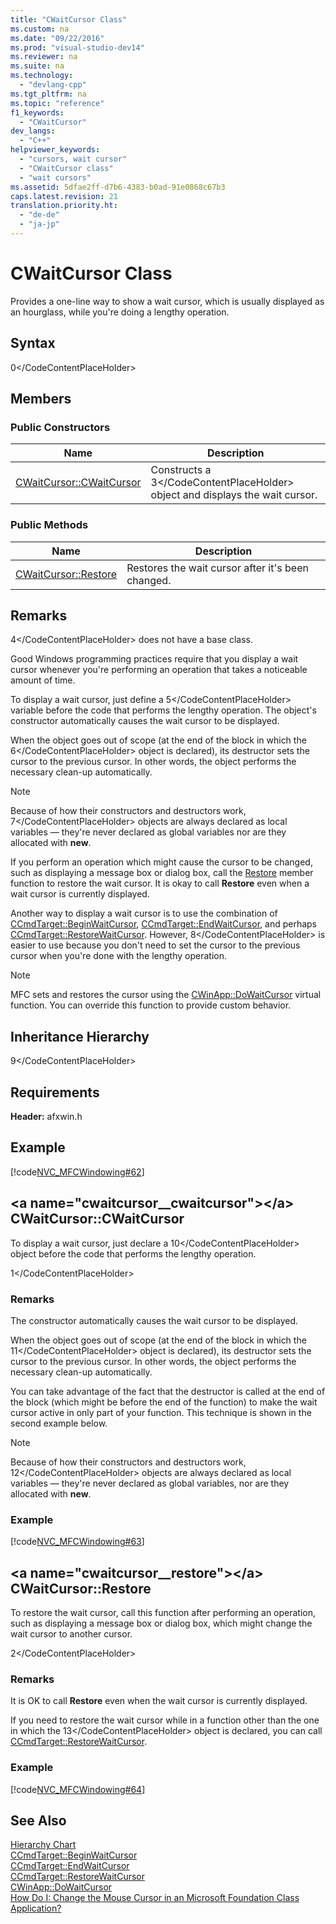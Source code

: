 ```yaml
---
title: "CWaitCursor Class"
ms.custom: na
ms.date: "09/22/2016"
ms.prod: "visual-studio-dev14"
ms.reviewer: na
ms.suite: na
ms.technology: 
  - "devlang-cpp"
ms.tgt_pltfrm: na
ms.topic: "reference"
f1_keywords: 
  - "CWaitCursor"
dev_langs: 
  - "C++"
helpviewer_keywords: 
  - "cursors, wait cursor"
  - "CWaitCursor class"
  - "wait cursors"
ms.assetid: 5dfae2ff-d7b6-4383-b0ad-91e0868c67b3
caps.latest.revision: 21
translation.priority.ht: 
  - "de-de"
  - "ja-jp"
---
```

# CWaitCursor Class
Provides a one-line way to show a wait cursor, which is usually displayed as an hourglass, while you're doing a lengthy operation.  
  
## Syntax  
  
<CodeContentPlaceHolder>0\</CodeContentPlaceHolder>  
## Members  
  
### Public Constructors  
  
|Name|Description|  
|----------|-----------------|  
|[CWaitCursor::CWaitCursor](#cwaitcursor__cwaitcursor)|Constructs a <CodeContentPlaceHolder>3\</CodeContentPlaceHolder> object and displays the wait cursor.|  
  
### Public Methods  
  
|Name|Description|  
|----------|-----------------|  
|[CWaitCursor::Restore](#cwaitcursor__restore)|Restores the wait cursor after it's been changed.|  
  
## Remarks  
 <CodeContentPlaceHolder>4\</CodeContentPlaceHolder> does not have a base class.  
  
 Good Windows programming practices require that you display a wait cursor whenever you're performing an operation that takes a noticeable amount of time.  
  
 To display a wait cursor, just define a <CodeContentPlaceHolder>5\</CodeContentPlaceHolder> variable before the code that performs the lengthy operation. The object's constructor automatically causes the wait cursor to be displayed.  
  
 When the object goes out of scope (at the end of the block in which the <CodeContentPlaceHolder>6\</CodeContentPlaceHolder> object is declared), its destructor sets the cursor to the previous cursor. In other words, the object performs the necessary clean-up automatically.  
  
> [!NOTE]
>  Because of how their constructors and destructors work, <CodeContentPlaceHolder>7\</CodeContentPlaceHolder> objects are always declared as local variables — they're never declared as global variables nor are they allocated with **new**.  
  
 If you perform an operation which might cause the cursor to be changed, such as displaying a message box or dialog box, call the [Restore](#cwaitcursor__restore) member function to restore the wait cursor. It is okay to call **Restore** even when a wait cursor is currently displayed.  
  
 Another way to display a wait cursor is to use the combination of [CCmdTarget::BeginWaitCursor](../vs140/ccmdtarget-class.md#ccmdtarget__beginwaitcursor), [CCmdTarget::EndWaitCursor](../vs140/ccmdtarget-class.md#ccmdtarget__endwaitcursor), and perhaps [CCmdTarget::RestoreWaitCursor](../vs140/ccmdtarget-class.md#ccmdtarget__restorewaitcursor). However, <CodeContentPlaceHolder>8\</CodeContentPlaceHolder> is easier to use because you don't need to set the cursor to the previous cursor when you're done with the lengthy operation.  
  
> [!NOTE]
>  MFC sets and restores the cursor using the [CWinApp::DoWaitCursor](../vs140/cwinapp-class.md#cwinapp__dowaitcursor) virtual function. You can override this function to provide custom behavior.  
  
## Inheritance Hierarchy  
 <CodeContentPlaceHolder>9\</CodeContentPlaceHolder>  
  
## Requirements  
 **Header:** afxwin.h  
  
## Example  
 [!code[NVC_MFCWindowing#62](../vs140/codesnippet/CPP/cwaitcursor-class_1.cpp)]  
  
##  \<a name="cwaitcursor__cwaitcursor">\</a>  CWaitCursor::CWaitCursor  
 To display a wait cursor, just declare a <CodeContentPlaceHolder>10\</CodeContentPlaceHolder> object before the code that performs the lengthy operation.  
  
<CodeContentPlaceHolder>1\</CodeContentPlaceHolder>  
### Remarks  
 The constructor automatically causes the wait cursor to be displayed.  
  
 When the object goes out of scope (at the end of the block in which the <CodeContentPlaceHolder>11\</CodeContentPlaceHolder> object is declared), its destructor sets the cursor to the previous cursor. In other words, the object performs the necessary clean-up automatically.  
  
 You can take advantage of the fact that the destructor is called at the end of the block (which might be before the end of the function) to make the wait cursor active in only part of your function. This technique is shown in the second example below.  
  
> [!NOTE]
>  Because of how their constructors and destructors work, <CodeContentPlaceHolder>12\</CodeContentPlaceHolder> objects are always declared as local variables — they're never declared as global variables, nor are they allocated with **new**.  
  
### Example  
 [!code[NVC_MFCWindowing#63](../vs140/codesnippet/CPP/cwaitcursor-class_2.cpp)]  
  
##  \<a name="cwaitcursor__restore">\</a>  CWaitCursor::Restore  
 To restore the wait cursor, call this function after performing an operation, such as displaying a message box or dialog box, which might change the wait cursor to another cursor.  
  
<CodeContentPlaceHolder>2\</CodeContentPlaceHolder>  
### Remarks  
 It is OK to call **Restore** even when the wait cursor is currently displayed.  
  
 If you need to restore the wait cursor while in a function other than the one in which the <CodeContentPlaceHolder>13\</CodeContentPlaceHolder> object is declared, you can call [CCmdTarget::RestoreWaitCursor](../vs140/ccmdtarget-class.md#ccmdtarget__restorewaitcursor).  
  
### Example  
 [!code[NVC_MFCWindowing#64](../vs140/codesnippet/CPP/cwaitcursor-class_3.cpp)]  
  
## See Also  
 [Hierarchy Chart](../vs140/hierarchy-chart.md)   
 [CCmdTarget::BeginWaitCursor](../vs140/ccmdtarget-class.md#ccmdtarget__beginwaitcursor)   
 [CCmdTarget::EndWaitCursor](../vs140/ccmdtarget-class.md#ccmdtarget__endwaitcursor)   
 [CCmdTarget::RestoreWaitCursor](../vs140/ccmdtarget-class.md#ccmdtarget__restorewaitcursor)   
 [CWinApp::DoWaitCursor](../vs140/cwinapp-class.md#cwinapp__dowaitcursor)   
 [How Do I: Change the Mouse Cursor in an Microsoft Foundation Class Application?](http://go.microsoft.com/fwlink/?LinkID=128044)